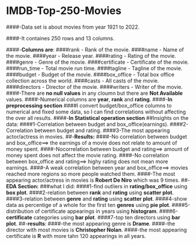 # IMDB-Top-250-Movies

####-Data set is about movies from year 1921 to 2022.

####-It containes 250 rows and 13 columns.

####-**Columns are**:
####rank - Rank of the movie.
####name - Name of the movie.
####year - Release year.
####rating - Rating of the movie.
####genre - Genre of the movie.
####certificate - Certificate of the movie.
####run_time - Total movie run time.
####tagline - Tagline of the movie.
####budget - Budget of the movie.
####box_office - Total box office collection across the world.
####casts - All casts of the movie.
####directors - Director of the movie.
####writers - Writer of the movie.
####-There are **no null values** in any cloumn but there are **Not Available** values.
####-Numerical columns are **year**, **rank** and **rating**.
####-**In preprocessing section**
####I convert budget/box_office columns to numerical and fixed some data, so I can find correlations without affecting the over all results.
####-**In Statistical operation section**
##Insights on the data:
####1-Correlation between budget and box_office(earnings).
####2-Correlation between budget and rating.
####3-The most appearing actor/actress in movies.
##-**Results:**
####-No correlation between budget and box_office==> the earnings of a movie does not relate to amount of money spent.
####-Nocorrelation between budget and rating==> amount of money spent does not affect the movie rating. 
####-No correlation between box_office and rating==> highy rating does not mean more earnings.
####-A weak correlation between year and box_office==> movies reached more regions so more people watched them.
####-The most appearing actor/actress in movies is **Robert De Niro** which was 9 times.
##-**EDA Section:**
###what I did:
####1-find outliers in **rating/box_office** using **box plot**.
####2-relation between **rank** and **rating** using **scatter plot**.
####3-relation between **genre** and **rating** using **scatter plot**.
####4-show data as percentige of a whole for the first ten **genres** using **pie plot**.
####5-distribution of certificate appearings in years using **histogram**.
####6-**certificate** categories using **bar plot**.
####7-top ten directors using **bar plot**.
##-**results**:
####-the most appearing genre is **Drame**.
####-the director with most movies is **Christopher Nolan**.
####-the most appearing certificate is **R** with more tahn 120 appearings in all years.
